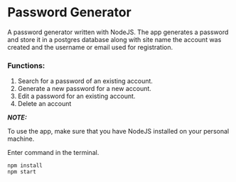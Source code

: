 # Password Generator

A password generator written with NodeJS. The app generates a password and store it in a postgres database along with site name the account was created and the username or email used for registration.

### Functions:
1. Search for a password of an existing account.
2. Generate a new password for a new account.
3. Edit a password for an existing account.
4. Delete an account

***NOTE:***

To use the app, make sure that you have NodeJS installed on your personal machine.

Enter command in the terminal.
```
npm install
npm start
```
